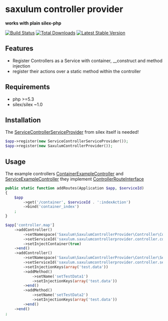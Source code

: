 saxulum controller provider
===========================

**works with plain silex-php**

[![Build Status](https://api.travis-ci.org/saxulum/saxulum-controller-provider.png?branch=master)](https://travis-ci.org/saxulum/saxulum-controller-provider)
[![Total Downloads](https://poser.pugx.org/saxulum/saxulum-controller-provider/downloads.png)](https://packagist.org/packages/saxulum/saxulum-controller-provider)
[![Latest Stable Version](https://poser.pugx.org/saxulum/saxulum-controller-provider/v/stable.png)](https://packagist.org/packages/saxulum/saxulum-controller-provider)

Features
--------

* Register Controllers as a Service with container, __construct and method injection
* register their actions over a static method within the controller

Requirements
------------

* php >=5.3
* silex/silex ~1.0

Installation
------------

The [ServiceControllerServiceProvider][1] from silex itself is needed!

```php
$app->register(new ServiceControllerServiceProvider());
$app->register(new SaxulumControllerProvider());
```

Usage
-----

The example controllers [ContainerExampleController][2] and [ServiceExampleController][3] they implement [ControllerRouteInterface][4]

```php
public static function addRoutes(Application $app, $serviceId)
{
    $app
        ->get('/container', $serviceId . ':indexAction')
        ->bind('container_index')
    ;
}
```

```php
$app['controller.map']
    ->addController()
        ->setNamespace('Saxulum\SaxulumControllerProvider\Controller\ContainerExampleController')
        ->setServiceId('saxulum.saxulumcontrollerprovider.controller.containerinjectcontroller')
        ->setInjectContainer(true)
    ->end()
    ->addController()
        ->setNamespace('Saxulum\SaxulumControllerProvider\Controller\ServiceExampleController')
        ->setServiceId('saxulum.saxulumcontrollerprovider.controller.serviceController')
        ->setInjectionKeys(array('test.data'))
        ->addMethod()
            ->setName('setTestData1')
            ->setInjectionKeys(array('test.data'))
        ->end()
        ->addMethod()
            ->setName('setTestData2')
            ->setInjectionKeys(array('test.data'))
        ->end()
    ->end()
;
```

[1]: http://silex.sensiolabs.org/doc/providers/service_controller.html
[2]: https://github.com/saxulum/saxulum-controller-provider/blob/master/src/Saxulum/SaxulumControllerProvider/Controller/ContainerExampleController.php
[3]: https://github.com/saxulum/saxulum-controller-provider/blob/master/src/Saxulum/SaxulumControllerProvider/Controller/ServiceExampleController.php
[4]: https://github.com/saxulum/saxulum-controller-provider/blob/master/src/Saxulum/SaxulumControllerProvider/Controller/ControllerRouteInterface.php